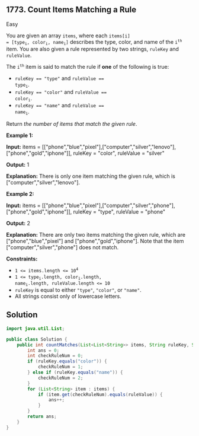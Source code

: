 ## 1773\. Count Items Matching a Rule

Easy

You are given an array `items`, where each <code>items[i] = [type<sub>i</sub>, color<sub>i</sub>, name<sub>i</sub>]</code> describes the type, color, and name of the <code>i<sup>th</sup></code> item. You are also given a rule represented by two strings, `ruleKey` and `ruleValue`.

The <code>i<sup>th</sup></code> item is said to match the rule if **one** of the following is true:

*   `ruleKey == "type"` and <code>ruleValue == type<sub>i</sub></code>.
*   `ruleKey == "color"` and <code>ruleValue == color<sub>i</sub></code>.
*   `ruleKey == "name"` and <code>ruleValue == name<sub>i</sub></code>.

Return _the number of items that match the given rule_.

**Example 1:**

**Input:** items = [["phone","blue","pixel"],["computer","silver","lenovo"],["phone","gold","iphone"]], ruleKey = "color", ruleValue = "silver"

**Output:** 1

**Explanation:** There is only one item matching the given rule, which is ["computer","silver","lenovo"].

**Example 2:**

**Input:** items = [["phone","blue","pixel"],["computer","silver","phone"],["phone","gold","iphone"]], ruleKey = "type", ruleValue = "phone"

**Output:** 2

**Explanation:** There are only two items matching the given rule, which are ["phone","blue","pixel"] and ["phone","gold","iphone"]. Note that the item ["computer","silver","phone"] does not match.

**Constraints:**

*   <code>1 <= items.length <= 10<sup>4</sup></code>
*   <code>1 <= type<sub>i</sub>.length, color<sub>i</sub>.length, name<sub>i</sub>.length, ruleValue.length <= 10</code>
*   `ruleKey` is equal to either `"type"`, `"color"`, or `"name"`.
*   All strings consist only of lowercase letters.

## Solution

```java
import java.util.List;

public class Solution {
    public int countMatches(List<List<String>> items, String ruleKey, String ruleValue) {
        int ans = 0;
        int checkRuleNum = 0;
        if (ruleKey.equals("color")) {
            checkRuleNum = 1;
        } else if (ruleKey.equals("name")) {
            checkRuleNum = 2;
        }
        for (List<String> item : items) {
            if (item.get(checkRuleNum).equals(ruleValue)) {
                ans++;
            }
        }
        return ans;
    }
}
```